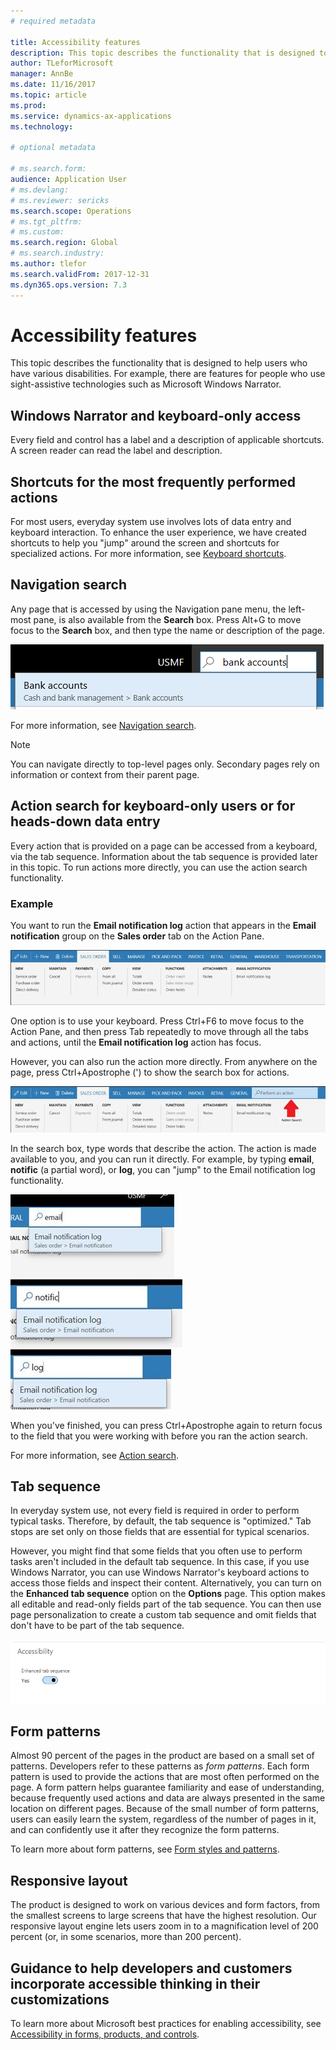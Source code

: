 ```yaml
---
# required metadata

title: Accessibility features
description: This topic describes the functionality that is designed to help users who have various disabilities. For example, there are features for people who use sight-assistive technologies such as Windows Narrator.
author: TLeforMicrosoft
manager: AnnBe
ms.date: 11/16/2017
ms.topic: article
ms.prod: 
ms.service: dynamics-ax-applications
ms.technology: 

# optional metadata

# ms.search.form:  
audience: Application User
# ms.devlang: 
# ms.reviewer: sericks
ms.search.scope: Operations
# ms.tgt_pltfrm: 
# ms.custom: 
ms.search.region: Global
# ms.search.industry: 
ms.author: tlefor
ms.search.validFrom: 2017-12-31 
ms.dyn365.ops.version: 7.3
---
```


# Accessibility features

This topic describes the functionality that is designed to help users who have various disabilities. For example, there are features for people who use sight-assistive technologies such as Microsoft Windows Narrator.

## Windows Narrator and keyboard-only access

Every field and control has a label and a description of applicable shortcuts. A screen reader can read the label and description.

## Shortcuts for the most frequently performed actions

For most users, everyday system use involves lots of data entry and keyboard interaction. To enhance the user experience, we have created shortcuts to help you "jump" around the screen and shortcuts for specialized actions. For more information, see [Keyboard shortcuts](shortcut-keys.md).

## Navigation search

Any page that is accessed by using the Navigation pane menu, the left-most pane, is also available from the **Search** box. Press Alt+G to move focus to the **Search** box, and then type the name or description of the page.

!["Bank account" entered in the Search box](media/6d08b0be32808221023e2aa92d69fd70.png)

For more information, see [Navigation search](navigation-search.md).

> [!NOTE]
> You can navigate directly to top-level pages only. Secondary pages rely on information or context from their parent page.

## Action search for keyboard-only users or for heads-down data entry

Every action that is provided on a page can be accessed from a keyboard, via the tab sequence. Information about the tab sequence is provided later in this topic. To run actions more directly, you can use the action search functionality.

### Example

You want to run the **Email notification log** action that appears in the **Email notification** group on the **Sales order** tab on the Action Pane.

![Email notification log action on the Action Pane](media/f0d78399e7fafcd85ded1cd1e3d34f3c.jpg)

One option is to use your keyboard. Press Ctrl+F6 to move focus to the Action Pane, and then press Tab repeatedly to move through all the tabs and actions, until the **Email notification log** action has focus.

However, you can also run the action more directly. From anywhere on the page, press Ctrl+Apostrophe (') to show the search box for actions.

![Search box for actions](media/80f7e8c5ac412fdf2c8a12f7728f135a.jpg)

In the search box, type words that describe the action. The action is made available to you, and you can run it directly. For example, by typing **email**, **notific** (a partial word), or **log**, you can "jump" to the Email notification log functionality.

!["Email" entered in the search box](media/image4.png) !["Notific" entered in the search box](media/image5.png) !["Log" entered in the search box](media/image6.png)

When you've finished, you can press Ctrl+Apostrophe again to return focus to the field that you were working with before you ran the action search.

For more information, see [Action search](action-search.md).

## Tab sequence

In everyday system use, not every field is required in order to perform typical tasks. Therefore, by default, the tab sequence is "optimized." Tab stops are set only on those fields that are essential for typical scenarios.

However, you might find that some fields that you often use to perform tasks aren't included in the default tab sequence. In this case, if you use Windows Narrator, you can use Windows Narrator's keyboard actions to access those fields and inspect their content. Alternatively, you can turn on the **Enhanced tab sequence** option on the **Options** page. This option makes all editable and read-only fields part of the tab sequence. You can then use page personalization to create a custom tab sequence and omit fields that don't have to be part of the tab sequence.

![Enhanced tab sequence option](media/8c0f12bbb3f26032997ef0ba95d89b6a.png)

## Form patterns

Almost 90 percent of the pages in the product are based on a small set of patterns. Developers refer to these patterns as *form patterns*. Each form pattern is used to provide the actions that are most often performed on the page. A form pattern helps guarantee familiarity and ease of understanding, because frequently used actions and data are always presented in the same location on different pages. Because of the small number of form patterns, users can easily learn the system, regardless of the number of pages in it, and can confidently use it after they recognize the form patterns.

To learn more about form patterns, see [Form styles and patterns](../../dev-itpro/user-interface/form-styles-patterns.md).

## Responsive layout

The product is designed to work on various devices and form factors, from the smallest screens to large screens that have the highest resolution. Our responsive layout engine lets users zoom in to a magnification level of 200 percent (or, in some scenarios, more than 200 percent).

## Guidance to help developers and customers incorporate accessible thinking in their customizations

To learn more about Microsoft best practices for enabling accessibility, see [Accessibility in forms, products, and controls](../../dev-itpro/user-interface/enable-accessibility.md).
